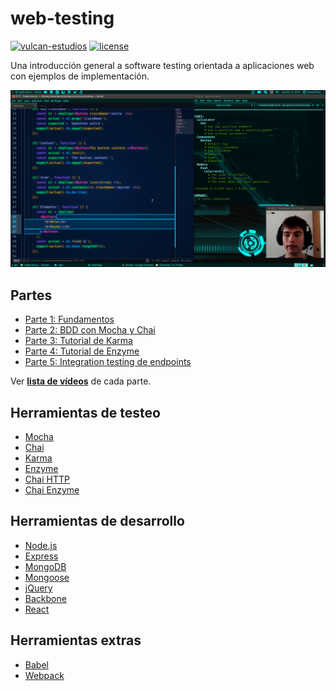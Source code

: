 # web-testing

[![vulcan-estudios](https://img.shields.io/badge/vulcan_estudios-project-db8836.svg)](http://vulcanst.co)
[![license](https://img.shields.io/github/license/vulcan-estudios/vulcangrid.svg?maxAge=2592000)](./LICENSE)

Una introducción general a software testing orientada a aplicaciones web con ejemplos de implementación.

[![Web Testing](./part4/wallpaper.png)](https://www.youtube.com/playlist?list=PLAIjpj9Un1BBA1y_6VQuVLEuJY8rMavRV)

## Partes

- [Parte 1: Fundamentos](./part1)
- [Parte 2: BDD con Mocha y Chai](./part2)
- [Parte 3: Tutorial de Karma](./part3)
- [Parte 4: Tutorial de Enzyme](./part4)
- [Parte 5: Integration testing de endpoints](./part5)

Ver **[lista de vídeos](https://www.youtube.com/playlist?list=PLAIjpj9Un1BBA1y_6VQuVLEuJY8rMavRV)** de cada parte.

## Herramientas de testeo

- [Mocha](http://mochajs.org)
- [Chai](http://chaijs.com)
- [Karma](http://karma-runner.github.io)
- [Enzyme](http://airbnb.io/enzyme)
- [Chai HTTP](http://chaijs.com/plugins/chai-http)
- [Chai Enzyme](https://github.com/producthunt/chai-enzyme)

## Herramientas de desarrollo

- [Node.js](http://nodejs.org)
- [Express](http://expressjs.com)
- [MongoDB](http://mongodb.org)
- [Mongoose](http://mongoosejs.com)
- [jQuery](http://jquery.com)
- [Backbone](http://backbonejs.org)
- [React](http://facebook.github.io/react)

## Herramientas extras

- [Babel](http://babeljs.io)
- [Webpack](http://webpack.github.io)
